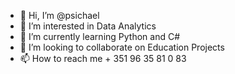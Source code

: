 - 👋 Hi, I’m @psichael
- 👀 I’m interested in Data Analytics
- 🌱 I’m currently learning Python and C#
- 💞️ I’m looking to collaborate on Education Projects
- 📫 How to reach me + 351 96 35 81 0 83

<!---
psichael/psichael is a ✨ special ✨ repository because its `README.md` (this file) appears on your GitHub profile.
You can click the Preview link to take a look at your changes.
--->
